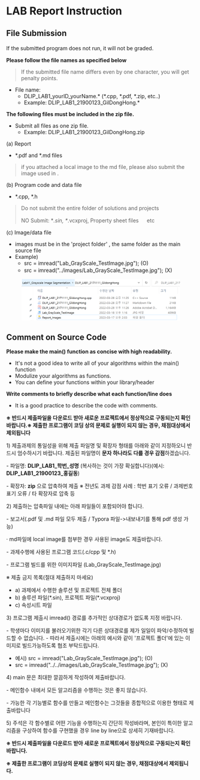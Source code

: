 # LAB Report Instruction



## File Submission&#x20;

If the submitted program does not run, it will not be graded. 　



**Please follow the file names  as specified below**

> &#x20;If the submitted file name differs even by one character, you will get penalty points.

* File name:&#x20;
  * DLIP\_LAB1\_yourID\_yourName.\*    (\*.cpp, \*.pdf, \*.zip,  etc..)&#x20;
  * Example:  DLIP\_LAB1\_21900123\_GilDongHong.\*  &#x20;



**The following files must be included in the zip file.**

* Submit all files as one zip file.&#x20;
  * Example:  DLIP\_LAB1\_21900123\_GilDongHong.zip

&#x20; (a) Report&#x20;

* \*.pdf and \*.md files

> if you attached a local image to the md file, please also submit the image used in  .

(b) Program code and data file

* \*.cpp,   \*.h

> Do not submit the entire folder of solutions and projects
>
> NO Submit: \*_.sin, \*_.vcxproj,  Property sheet files 　 etc

(c) Image/data file &#x20;

* images must be in the 'project folder' , the same folder as the main source file
* Example)&#x20;
  * src = imread("Lab\_GrayScale\_TestImage.jpg"); (O)&#x20;
  * src = imread("../images/Lab\_GrayScale\_TestImage.jpg"); (X) 　



<figure><img src="../../.gitbook/assets/image (3).png" alt=""><figcaption></figcaption></figure>

## Comment on Source Code&#x20;

**Please make the main() function as concise with high readability.**

* It's not a good idea to write all of your algorithms within the main() function
* Modulize your algorithms as  functions.
* You can define your functions within your library/header&#x20;

**Write comments to  briefly describe what each function/line does**

* It is a good practice to describe the code  with comments.







**※ 반드시 제출파일을 다운로드 받아 새로운 프로젝트에서 정상적으로 구동되는지 확인 바랍니다.※ 제출한 프로그램이 코딩 상의 문제로 실행이 되지 않는 경우, 채점대상에서 제외됩니다**

1\) 제출과제의 통일성을 위해 제출 파일명 및 확장자 형태를 아래와 같이 지정하오니 반드시 엄수하시기 바랍니다. 제출된 파일명이 **문자 하나라도 다를 경우 감점**하겠습니다.

&#x20;  \- 파일명: **DLIP\_LAB1\_학번\_성명** (복사하는 것이 가장 확실합니다)(예시: **DLIP\_LAB1\_21900123\_홍길동**)  &#x20;

\- 확장자: **zip** 으로 압축하여 제출   ※ 전년도 과제 감점 사례 : 학번 표기 오류 / 과제번호 표기 오류 / 타 확장자로 압축 등

2\) 제출하는 압축파일 내에는 아래 파일들이 포함되어야 합니다.  &#x20;

\- 보고서(.pdf 및 .md 파일 모두 제출 / Typora 파일->내보내기를 통해 pdf 생성 가능)     &#x20;

· md파일에 local image를 첨부한 경우 사용된 image도 제출바랍니다.  &#x20;

\- 과제수행에 사용된 프로그램 코드(.c/cpp 및 \*.h)  &#x20;

\- 프로그램 빌드를 위한 이미지파일 (Lab\_GrayScale\_TestImage.jpg)  &#x20;

※ 제출 금지 목록(절대 제출하지 마세요)  &#x20;

* a) 과제에서 수행한 솔루션 및 프로젝트 전체 폴더
* b) 솔루션 파일(\*.sin), 프로젝트 파일(\*.vcxproj)   &#x20;
* c) 속성시트 파일

3\) 프로그램 제출시 imread() 경로를 추가적인 상대경로가 없도록 지정 바랍니다.  &#x20;

\- 학생마다 이미지를 불러오기위한 각기 다른 상대경로를 제가 일일이 파악/수정하여 빌드할 수 없습니다.   - 따라서 제출시에는 아래의 예시와 같이 '프로젝트 폴더'에 있는 이미지로 빌드가능하도록 협조 부탁드립니다.      &#x20;

* 예시) src = imread("Lab\_GrayScale\_TestImage.jpg");   (O)                &#x20;
* src = imread("../../images/Lab\_GrayScale\_TestImage.jpg");  (X)

4\) main 문은 최대한 깔끔하게 작성하여 제출바랍니다.&#x20;

&#x20;\- 메인함수 내에서 모든 알고리즘을 수행하는 것은 좋지 않습니다. &#x20;

\- 가능한 각 기능별로 함수를 만들고 메인함수는 그것들을 종합적으로 이용한 형태로 제출바랍니다

5\) 주석은 각 함수별로 어떤 기능을 수행하는지 간단히 작성바라며, 본인이 특이한 알고리즘을 구상하여 함수를 구현했을 경우 line by line으로 상세히 기재바랍니다.　



**※ 반드시 제출파일을 다운로드 받아 새로운 프로젝트에서 정상적으로 구동되는지 확인 바랍니다.**

**※ 제출한 프로그램이 코딩상의 문제로 실행이 되지 않는 경우, 채점대상에서 제외됩니다.**
